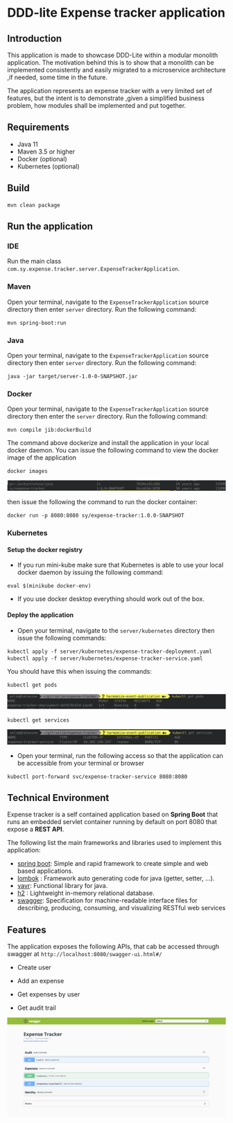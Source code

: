 # DDD-lite Expense tracker application 

## Introduction

This application is made to showcase DDD-Lite within a modular monolith application. The motivation
behind this is to show that a monolith can be implemented consistently and easily migrated to a
microservice architecture ,if needed, some time in the future.

The application represents an expense tracker with a very limited set of features, but the intent is
to demonstrate ,given a simplified business problem, how modules shall be implemented and put
together. 

## Requirements

* Java 11
* Maven 3.5 or higher
* Docker (optional)
* Kubernetes (optional)

## Build

```  
mvn clean package 
```

## Run the application

###  IDE

Run the main class `com.sy.expense.tracker.server.ExpenseTrackerApplication`.

###  Maven

Open your terminal, navigate to the `ExpenseTrackerApplication` source directory then enter
 `server` directory. Run the following command: 

```
mvn spring-boot:run
```

### Java

Open your terminal, navigate to the `ExpenseTrackerApplication` source directory then enter
`server` directory. Run the following command:  

```
java -jar target/server-1.0-0-SNAPSHOT.jar
```


### Docker

Open your terminal, navigate to the `ExpenseTrackerApplication` source directory then enter the
 `server` directory. Run the following command:
 
```
mvn compile jib:dockerBuild
```

The command above dockerize and install the application in your local docker daemon. You can
issue the following command to view the docker image of the application   

```
docker images
```

![Alt text](img/expense-tracker-docker-image.png  "Main Commands")

then issue the following the command to run the docker container:

```
docker run -p 8080:8080 sy/expense-tracker:1.0.0-SNAPSHOT
``` 

### Kubernetes

#### Setup the docker registry

* If you run mini-kube make sure that Kubernetes is able to use your local docker daemon by issuing
the following command:

```
eval $(minikube docker-env)
```

* If you use docker desktop everything should work out of the box.

#### Deploy the application

* Open your terminal, navigate to the `server/kubernetes` directory then issue the following
 commands:

```
kubectl apply -f server/kubernetes/expense-tracker-deployment.yaml
kubectl apply -f server/kubernetes/expense-tracker-service.yaml
```

You should have this when issuing the commands:

```
kubectl get pods
```

![Alt text](img/expense-tracker-deployment.png  "Main Commands")

```
kubectl get services
```

![Alt text](img/expense-tracker-service.png  "Main Commands")


* Open your terminal, run the following access so that the application can be accessible from your
terminal or browser

```
kubectl port-forward svc/expense-tracker-service 8080:8080
``` 

## Technical Environment

Expense tracker is a self contained application based on **Spring Boot** that runs an embedded
servlet container running by default on port 8080 that expose a **REST API**. 

The following list the main frameworks and libraries used to implement this application:

- [spring boot](https://spring.io/projects/spring-boot): Simple and rapid framework to create
 simple and web based applications.
- [lombok](https://projectlombok.org/) : Framework auto generating code for java (getter, setter, ...).
- [vavr](http://www.vavr.io): Functional library for java.
- [h2](https://www.h2database.com/html/main.html) : Lightweight in-memory relational database.
- [swagger](https://swagger.io/): Specification for machine-readable interface files for
describing, producing, consuming, and visualizing RESTful web services 

## Features

The application exposes the following APIs, that cab be accessed through swagger at 
`http://localhost:8080/swagger-ui.html#/`

* Create user

* Add an expense

* Get expenses by user

* Get audit trail

 ![Alt text](img/expense-tracker-swagger.png  "Main Commands")
